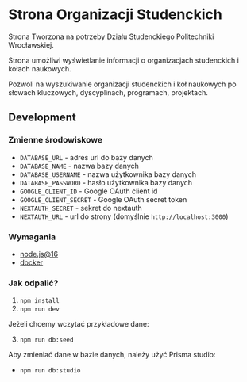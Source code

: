 # Strona Organizacji Studenckich

Strona Tworzona na potrzeby Działu Studenckiego Politechniki Wrocławskiej.

Strona umożliwi wyświetlanie informacji o organizacjach studenckich i kołach naukowych.

Pozwoli na wyszukiwanie organizacji studenckich i koł naukowych po słowach kluczowych, dyscyplinach, programach, projektach.

## Development

### Zmienne środowiskowe

- `DATABASE_URL` - adres url do bazy danych
- `DATABASE_NAME` - nazwa bazy danych
- `DATABASE_USERNAME` - nazwa użytkownika bazy danych
- `DATABASE_PASSWORD` - hasło użytkownika bazy danych
- `GOOGLE_CLIENT_ID` - Google OAuth client id
- `GOOGLE_CLIENT_SECRET` - Google OAuth secret token
- `NEXTAUTH_SECRET` - sekret do nextauth
- `NEXTAUTH_URL` - url do strony (domyślnie `http://localhost:3000`)

### Wymagania

- [node.js@16](https://nodejs.org/en/download/)
- [docker](https://docs.docker.com/get-docker/)

### Jak odpalić?

1. `npm install`
2. `npm run dev`

Jeżeli chcemy wczytać przykładowe dane:

3. `npm run db:seed`

Aby zmieniać dane w bazie danych, należy użyć Prisma studio:

- `npm run db:studio`
